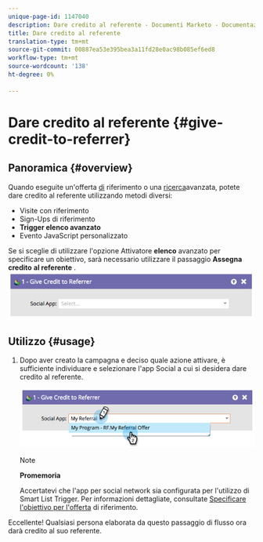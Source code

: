 ```yaml
---
unique-page-id: 1147040
description: Dare credito al referente - Documenti Marketo - Documentazione prodotto
title: Dare credito al referente
translation-type: tm+mt
source-git-commit: 00887ea53e395bea3a11fd28e0ac98b085ef6ed8
workflow-type: tm+mt
source-wordcount: '138'
ht-degree: 0%

---
```



# Dare credito al referente {#give-credit-to-referrer}

## Panoramica {#overview}

Quando eseguite un&#39;offerta [di](../../../../product-docs/demand-generation/social/referral-offers/create-a-referral-offer.md) riferimento o una [ricerca](../../../../product-docs/demand-generation/social/sweepstakes/create-sweepstakes.md)avanzata, potete dare credito al referente utilizzando metodi diversi:

* Visite con riferimento
* Sign-Ups di riferimento
* **Trigger elenco avanzato**
* Evento JavaScript personalizzato

Se si sceglie di utilizzare l&#39;opzione Attivatore **elenco** avanzato per specificare un obiettivo, sarà necessario utilizzare il passaggio **Assegna credito** **al referente** .   ![](assets/image2014-9-22-15-3a59-3a18.png)

## Utilizzo {#usage}

1. Dopo aver creato la campagna e deciso quale azione attivare, è sufficiente individuare e selezionare l&#39;app Social a cui si desidera dare credito al referente.

   ![](assets/image2014-9-22-15-3a59-3a39.png)

   >[!NOTE]
   >
   >**Promemoria**
   >
   >
   >Accertatevi che l&#39;app per social network sia configurata per l&#39;utilizzo di Smart List Trigger. Per informazioni dettagliate, consultate [Specificare l&#39;obiettivo per l&#39;offerta](../../../../product-docs/demand-generation/social/referral-offers/specify-goal-for-referral-offer.md) di riferimento.

Eccellente! Qualsiasi persona elaborata da questo passaggio di flusso ora darà credito al suo referente.